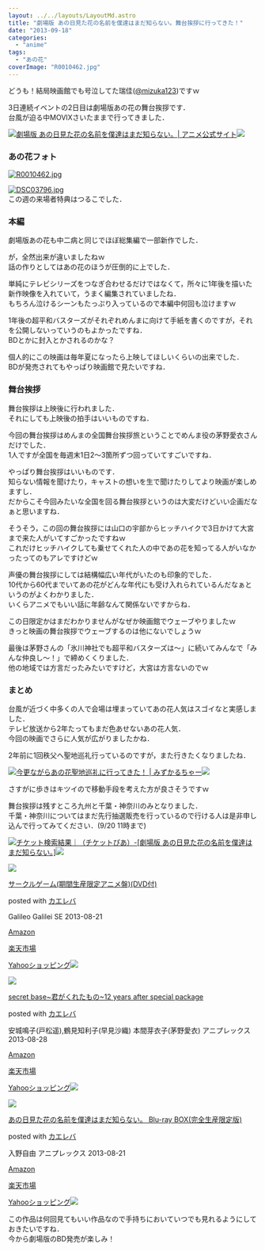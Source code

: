 ```yaml
---
layout: ../../layouts/LayoutMd.astro
title: "劇場版 あの日見た花の名前を僕達はまだ知らない。舞台挨拶に行ってきた！"
date: "2013-09-18"
categories: 
  - "anime"
tags: 
  - "あの花"
coverImage: "R0010462.jpg"
---
```


どうも！結局映画館でも号泣してた瑞佳([@mizuka123](https://twitter.com/mizuka123))ですｗ

3日連続イベントの2日目は劇場版あの花の舞台挨拶です．  
台風が迫る中MOVIXさいたままで行ってきました．

[![](http://capture.heartrails.com/150x130/shadow?http://www.anohana.jp/)](http://www.anohana.jp/)[劇場版 あの日見た花の名前を僕達はまだ知らない。| アニメ公式サイト](http://www.anohana.jp/)[![](http://b.hatena.ne.jp/entry/image/http://www.anohana.jp/)](http://b.hatena.ne.jp/entry/http://www.anohana.jp/)  
  

### あの花フォト

[![R0010462.jpg](images/9793331976_3241b5bc46_b.jpg)](http://www.flickr.com/photos/67522130@N08/9793331976/ "R0010462.jpg")

[![DSC03796.jpg](images/9793335216_1b8d198ef2_b.jpg)](http://www.flickr.com/photos/67522130@N08/9793335216/ "DSC03796.jpg")  
この週の来場者特典はつるこでした．

### 本編

劇場版あの花も中二病と同じでほぼ総集編で一部新作でした．

が，全然出来が違いましたねｗ  
話の作りとしてはあの花のほうが圧倒的に上でした．

単純にテレビシリーズをつなぎ合わせるだけではなくて，所々に1年後を描いた新作映像を入れていて，うまく編集されていましたね．  
もちろん泣けるシーンもたっぷり入っているので本編中何回も泣けますｗ

1年後の超平和バスターズがそれぞれめんまに向けて手紙を書くのですが，それを公開しないっていうのもよかったですね．  
BDとかに封入とかされるのかな？

個人的にこの映画は毎年夏になったら上映してほしいくらいの出来でした．  
BDが発売されてもやっぱり映画館で見たいですね．

### 舞台挨拶

舞台挨拶は上映後に行われました．  
それにしても上映後の拍手はいいものですね．

今回の舞台挨拶はめんまの全国舞台挨拶旅ということでめんま役の茅野愛衣さんだけでした．  
1人ですが全国を毎週末1日2～3箇所ずつ回っていてすごいですね．

やっぱり舞台挨拶はいいものです．  
知らない情報を聞けたり，キャストの想いを生で聞けたりしてより映画が楽しめますし．  
だからこそ今回みたいな全国を回る舞台挨拶というのは大変だけどいい企画だなぁと思いますね．

そうそう，この回の舞台挨拶には山口の宇部からヒッチハイクで3日かけて大宮まで来た人がいてすごかったですねｗ  
これだけヒッチハイクしても乗せてくれた人の中であの花を知ってる人がいなかったってのもアレですけどｗ

声優の舞台挨拶にしては結構幅広い年代がいたのも印象的でした．  
10代から60代までいてあの花がどんな年代にも受け入れられているんだなぁというのがよくわかりました．  
いくらアニメでもいい話に年齢なんて関係ないですからね．

この日限定かはまだわかりませんがなぜか映画館でウェーブやりましたｗ  
きっと映画の舞台挨拶でウェーブするのは他にないでしょうｗ

最後は茅野さんの「氷川神社でも超平和バスターズは～」に続いてみんなで「みんな仲良し～！」で締めくくりました．  
他の地域では方言だったみたいですけど，大宮は方言ないのでｗ

### まとめ

台風が近づく中多くの人で会場は埋まっていてあの花人気はスゴイなと実感しました．  
テレビ放送から2年たってもまだ色あせないあの花人気．  
今回の映画でさらに人気が広がりましたかね．

2年前に1回秩父へ聖地巡礼行っているのですが，また行きたくなりましたね．

[![](http://capture.heartrails.com/150x130/shadow?//mizuka123.net/352/)](//mizuka123.net/352/)[今更ながらあの花聖地巡礼に行ってきた！ | みずかるちゃー](//mizuka123.net/352/)[![](http://b.hatena.ne.jp/entry/image///mizuka123.net/352/)](http://b.hatena.ne.jp/entry///mizuka123.net/352/)  
  

さすがに歩きはキツイので移動手段を考えた方が良さそうですｗ

舞台挨拶は残すところ九州と千葉・神奈川のみとなりました．  
千葉・神奈川についてはまだ先行抽選販売を行っているので行ける人は是非申し込んで行ってみてください．(9/20 11時まで)

[![](http://capture.heartrails.com/150x130/shadow?http://ticket-search.pia.jp/pia/search_all.do?kw=%E5%8A%87%E5%A0%B4%E7%89%88%20%E3%81%82%E3%81%AE%E6%97%A5%E8%A6%8B%E3%81%9F%E8%8A%B1%E3%81%AE%E5%90%8D%E5%89%8D%E3%82%92%E5%83%95%E9%81%94%E3%81%AF%E3%81%BE%E3%81%A0%E7%9F%A5%E3%82%89%E3%81%AA%E3%81%84%E3%80%82)](http://ticket-search.pia.jp/pia/search_all.do?kw=%E5%8A%87%E5%A0%B4%E7%89%88%20%E3%81%82%E3%81%AE%E6%97%A5%E8%A6%8B%E3%81%9F%E8%8A%B1%E3%81%AE%E5%90%8D%E5%89%8D%E3%82%92%E5%83%95%E9%81%94%E3%81%AF%E3%81%BE%E3%81%A0%E7%9F%A5%E3%82%89%E3%81%AA%E3%81%84%E3%80%82)[チケット検索結果｜（チケットぴあ）-\[劇場版 あの日見た花の名前を僕達はまだ知らない。\]](http://ticket-search.pia.jp/pia/search_all.do?kw=%E5%8A%87%E5%A0%B4%E7%89%88%20%E3%81%82%E3%81%AE%E6%97%A5%E8%A6%8B%E3%81%9F%E8%8A%B1%E3%81%AE%E5%90%8D%E5%89%8D%E3%82%92%E5%83%95%E9%81%94%E3%81%AF%E3%81%BE%E3%81%A0%E7%9F%A5%E3%82%89%E3%81%AA%E3%81%84%E3%80%82)[![](http://b.hatena.ne.jp/entry/image/http://ticket-search.pia.jp/pia/search_all.do?kw=%E5%8A%87%E5%A0%B4%E7%89%88%20%E3%81%82%E3%81%AE%E6%97%A5%E8%A6%8B%E3%81%9F%E8%8A%B1%E3%81%AE%E5%90%8D%E5%89%8D%E3%82%92%E5%83%95%E9%81%94%E3%81%AF%E3%81%BE%E3%81%A0%E7%9F%A5%E3%82%89%E3%81%AA%E3%81%84%E3%80%82)](http://b.hatena.ne.jp/entry/http://ticket-search.pia.jp/pia/search_all.do?kw=%E5%8A%87%E5%A0%B4%E7%89%88%20%E3%81%82%E3%81%AE%E6%97%A5%E8%A6%8B%E3%81%9F%E8%8A%B1%E3%81%AE%E5%90%8D%E5%89%8D%E3%82%92%E5%83%95%E9%81%94%E3%81%AF%E3%81%BE%E3%81%A0%E7%9F%A5%E3%82%89%E3%81%AA%E3%81%84%E3%80%82)  
  

[![](images/61Vtwbn1h4L._SL160_.jpg)](https://www.amazon.co.jp/exec/obidos/ASIN/B00DOJQ0OO/mizuka123-22/ref=nosim/)

[サークルゲーム(期間生産限定アニメ盤)(DVD付)](https://www.amazon.co.jp/exec/obidos/ASIN/B00DOJQ0OO/mizuka123-22/ref=nosim/)

posted with [カエレバ](http://kaereba.com)

Galileo Galilei SE 2013-08-21

[Amazon](http://www.amazon.co.jp/gp/search?keywords=%8A%FA%8A%D4%90%B6%8EY%8C%C0%92%E8%83A%83j%83%81%94%D5%20%83T%81%5B%83N%83%8B%83Q%81%5B%83%80&__mk_ja_JP=%83J%83%5E%83J%83i&tag=mizuka123-22 "アマゾン")

[楽天市場](http://hb.afl.rakuten.co.jp/hgc/032b53ee.4b34c5ee.0f4a541e.f440145e/?pc=http%3A%2F%2Fsearch.rakuten.co.jp%2Fsearch%2Fmall%2F%25E6%259C%259F%25E9%2596%2593%25E7%2594%259F%25E7%2594%25A3%25E9%2599%2590%25E5%25AE%259A%25E3%2582%25A2%25E3%2583%258B%25E3%2583%25A1%25E7%259B%25A4%2520%25E3%2582%25B5%25E3%2583%25BC%25E3%2582%25AF%25E3%2583%25AB%25E3%2582%25B2%25E3%2583%25BC%25E3%2583%25A0%2F-%2Ff.1-p.1-s.1-sf.0-st.A-v.2%3Fx%3D0%26scid%3Daf_ich_link_urltxt%26m%3Dhttp%3A%2F%2Fm.rakuten.co.jp%2F "楽天市場")

[Yahooショッピング![](//ad.jp.ap.valuecommerce.com/servlet/gifbanner?sid=3066752&pid=881990642)](//ck.jp.ap.valuecommerce.com/servlet/referral?sid=3066752&pid=881990642&vc_url=http%3A%2F%2Fshopping.search.yahoo.co.jp%2Fsearch%3FuIv%3Don%26ei%3DUTF-8%26tab_ex%3Dcommerce%26slider%3D0%26va%3D%25E6%259C%259F%25E9%2596%2593%25E7%2594%259F%25E7%2594%25A3%25E9%2599%2590%25E5%25AE%259A%25E3%2582%25A2%25E3%2583%258B%25E3%2583%25A1%25E7%259B%25A4%2520%25E3%2582%25B5%25E3%2583%25BC%25E3%2582%25AF%25E3%2583%25AB%25E3%2582%25B2%25E3%2583%25BC%25E3%2583%25A0 "Yahooショッピング")

[![](images/51uTyiNxViL._SL160_.jpg)](https://www.amazon.co.jp/exec/obidos/ASIN/B00DV29XIE/mizuka123-22/ref=nosim/)

[secret base~君がくれたもの~12 years after special package](https://www.amazon.co.jp/exec/obidos/ASIN/B00DV29XIE/mizuka123-22/ref=nosim/)

posted with [カエレバ](http://kaereba.com)

安城鳴子(戸松遥),鶴見知利子(早見沙織) 本間芽衣子(茅野愛衣) アニプレックス 2013-08-28

[Amazon](http://www.amazon.co.jp/gp/search?keywords=12%20years%20after%20special%20package&__mk_ja_JP=%83J%83%5E%83J%83i&tag=mizuka123-22 "アマゾン")

[楽天市場](http://hb.afl.rakuten.co.jp/hgc/032b53ee.4b34c5ee.0f4a541e.f440145e/?pc=http%3A%2F%2Fsearch.rakuten.co.jp%2Fsearch%2Fmall%2F12%2520years%2520after%2520special%2520package%2F-%2Ff.1-p.1-s.1-sf.0-st.A-v.2%3Fx%3D0%26scid%3Daf_ich_link_urltxt%26m%3Dhttp%3A%2F%2Fm.rakuten.co.jp%2F "楽天市場")

[Yahooショッピング![](//ad.jp.ap.valuecommerce.com/servlet/gifbanner?sid=3066752&pid=881990642)](//ck.jp.ap.valuecommerce.com/servlet/referral?sid=3066752&pid=881990642&vc_url=http%3A%2F%2Fshopping.search.yahoo.co.jp%2Fsearch%3FuIv%3Don%26ei%3DUTF-8%26tab_ex%3Dcommerce%26slider%3D0%26va%3D12%2520years%2520after%2520special%2520package "Yahooショッピング")

[![](images/51y34rtBrLL._SL160_.jpg)](https://www.amazon.co.jp/exec/obidos/ASIN/B00D381J0G/mizuka123-22/ref=nosim/)

[あの日見た花の名前を僕達はまだ知らない。 Blu-ray BOX(完全生産限定版)](https://www.amazon.co.jp/exec/obidos/ASIN/B00D381J0G/mizuka123-22/ref=nosim/)

posted with [カエレバ](http://kaereba.com)

入野自由 アニプレックス 2013-08-21

[Amazon](http://www.amazon.co.jp/gp/search?keywords=Blu-ray%20BOX&__mk_ja_JP=%83J%83%5E%83J%83i&tag=mizuka123-22 "アマゾン")

[楽天市場](http://hb.afl.rakuten.co.jp/hgc/032b53ee.4b34c5ee.0f4a541e.f440145e/?pc=http%3A%2F%2Fsearch.rakuten.co.jp%2Fsearch%2Fmall%2FBlu-ray%2520BOX%2F-%2Ff.1-p.1-s.1-sf.0-st.A-v.2%3Fx%3D0%26scid%3Daf_ich_link_urltxt%26m%3Dhttp%3A%2F%2Fm.rakuten.co.jp%2F "楽天市場")

[Yahooショッピング![](//ad.jp.ap.valuecommerce.com/servlet/gifbanner?sid=3066752&pid=881990642)](//ck.jp.ap.valuecommerce.com/servlet/referral?sid=3066752&pid=881990642&vc_url=http%3A%2F%2Fshopping.search.yahoo.co.jp%2Fsearch%3FuIv%3Don%26ei%3DUTF-8%26tab_ex%3Dcommerce%26slider%3D0%26va%3DBlu-ray%2520BOX "Yahooショッピング")

この作品は何回見てもいい作品なので手持ちにおいていつでも見れるようにしておきたいですね．  
今から劇場版のBD発売が楽しみ！
